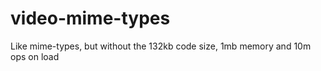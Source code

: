 # video-mime-types
Like mime-types, but without the 132kb code size, 1mb memory and 10m ops on load
